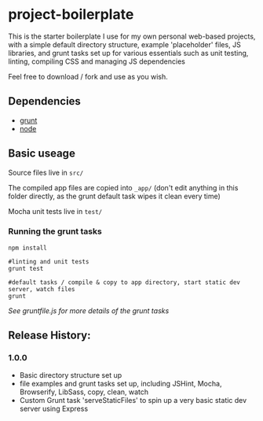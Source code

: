# project-boilerplate

This is the starter boilerplate I use for my own personal web-based projects, with a simple default directory structure, example 'placeholder' files, JS libraries, and grunt tasks set up for various essentials such as unit testing, linting, compiling CSS and managing JS dependencies 

Feel free to download / fork and use as you wish.

## Dependencies
* [grunt](http://gruntjs.com/)
* [node](https://nodejs.org/)

## Basic useage

Source files live in `src/`

The compiled app files are copied into `_app/` (don't edit anything in this folder directly, as the grunt default task wipes it clean every time)

Mocha unit tests live in `test/`

### Running the grunt tasks

```
npm install

#linting and unit tests
grunt test

#default tasks / compile & copy to app directory, start static dev server, watch files
grunt
```

*See gruntfile.js for more details of the grunt tasks*




## Release History:

### 1.0.0
* Basic directory structure set up
* file examples and grunt tasks set up, including JSHint, Mocha, Browserify, LibSass, copy, clean, watch
* Custom Grunt task 'serveStaticFiles' to spin up a very basic static dev server using Express
